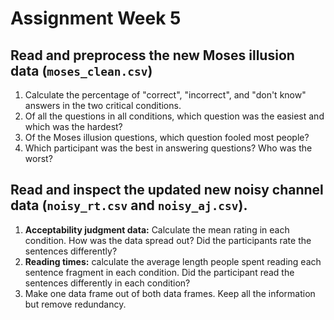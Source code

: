 # Assignment Week 5

## Read and preprocess the new Moses illusion data (`moses_clean.csv`)

1. Calculate the percentage of "correct", "incorrect", and "don't know" answers in the two critical conditions.
2. Of all the questions in all conditions, which question was the easiest and which was the hardest?
3. Of the Moses illusion questions, which question fooled most people?
4. Which participant was the best in answering questions? Who was the worst?

## Read and inspect the updated new noisy channel data (`noisy_rt.csv` and `noisy_aj.csv`).

1. **Acceptability judgment data:** Calculate the mean rating in each condition. How was the data spread out? Did the participants rate the sentences differently?
2. **Reading times:** calculate the average length people spent reading each sentence fragment in each condition. Did the participant read the sentences differently in each condition?
3. Make one data frame out of both data frames. Keep all the information but remove redundancy.
